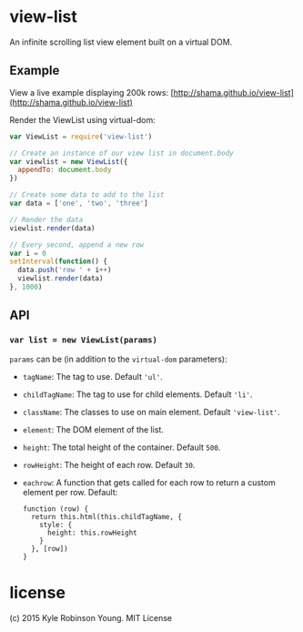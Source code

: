 # view-list

An infinite scrolling list view element built on a virtual DOM.

## Example

View a live example displaying 200k rows: [http://shama.github.io/view-list](http://shama.github.io/view-list)

Render the ViewList using virtual-dom:

```js
var ViewList = require('view-list')

// Create an instance of our view list in document.body
var viewlist = new ViewList({
  appendTo: document.body
})

// Create some data to add to the list
var data = ['one', 'two', 'three']

// Render the data
viewlist.render(data)

// Every second, append a new row
var i = 0
setInterval(function() {
  data.push('row ' + i++)
  viewlist.render(data)
}, 1000)
```

## API

### `var list = new ViewList(params)`

`params` can be (in addition to the `virtual-dom` parameters):

* `tagName`: The tag to use. Default `'ul'`.
* `childTagName`: The tag to use for child elements. Default `'li'`.
* `className`: The classes to use on main element. Default `'view-list'`.
* `element`: The DOM element of the list.
* `height`: The total height of the container. Default `500`.
* `rowHeight`: The height of each row. Default `30`.
* `eachrow`: A function that gets called for each row to return a custom element per row. Default:

  ```
  function (row) {
    return this.html(this.childTagName, {
      style: {
        height: this.rowHeight
      }
    }, [row])
  }
  ```

# license
(c) 2015 Kyle Robinson Young. MIT License
